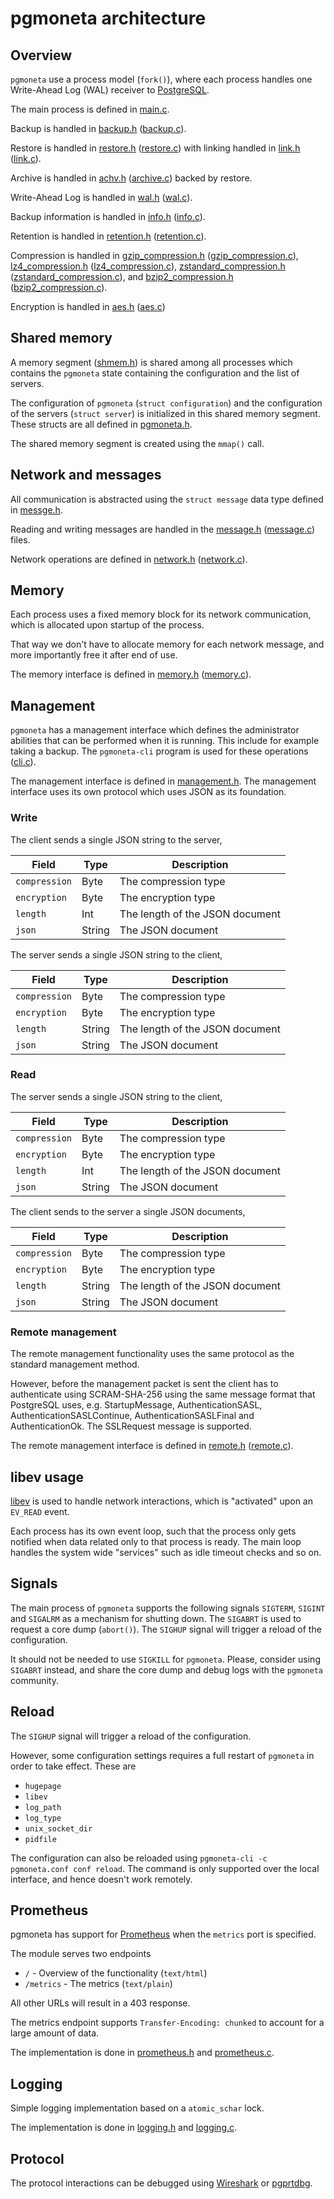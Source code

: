 # pgmoneta architecture

## Overview

`pgmoneta` use a process model (`fork()`), where each process handles one Write-Ahead Log (WAL) receiver to
[PostgreSQL](https://www.postgresql.org).

The main process is defined in [main.c](../src/main.c).

Backup is handled in [backup.h](../src/include/backup.h) ([backup.c](../src/libpgmoneta/backup.c)).

Restore is handled in [restore.h](../src/include/restore.h) ([restore.c](../src/libpgmoneta/restore.c)) with linking
handled in [link.h](../src/include/link.h) ([link.c](../src/libpgmoneta/link.c)).

Archive is handled in [achv.h](../src/include/achv.h) ([archive.c](../src/libpgmoneta/archive.c)) backed by
restore.

Write-Ahead Log is handled in [wal.h](../src/include/wal.h) ([wal.c](../src/libpgmoneta/wal.c)).

Backup information is handled in [info.h](../src/include/info.h) ([info.c](../src/libpgmoneta/info.c)).

Retention is handled in [retention.h](../src/include/retention.h) ([retention.c](../src/libpgmoneta/retention.c)).

Compression is handled in [gzip_compression.h](../src/include/gzip_compression.h) ([gzip_compression.c](../src/libpgmoneta/gzip_compression.c)),
[lz4_compression.h](../src/include/lz4_compression.h) ([lz4_compression.c](../src/libpgmoneta/lz4_compression.c)),
[zstandard_compression.h](../src/include/zstandard_compression.h) ([zstandard_compression.c](../src/libpgmoneta/zstandard_compression.c)),
and [bzip2_compression.h](../src/include/bzip2_compression.h) ([bzip2_compression.c](../src/libpgmoneta/bzip2_compression.c)).

Encryption is handled in [aes.h](../src/include/aes.h) ([aes.c](../src/libpgmoneta/aes.c))

## Shared memory

A memory segment ([shmem.h](../src/include/shmem.h)) is shared among all processes which contains the `pgmoneta`
state containing the configuration and the list of servers.

The configuration of `pgmoneta` (`struct configuration`) and the configuration of the servers (`struct server`)
is initialized in this shared memory segment. These structs are all defined in [pgmoneta.h](../src/include/pgmoneta.h).

The shared memory segment is created using the `mmap()` call.

## Network and messages

All communication is abstracted using the `struct message` data type defined in [messge.h](../src/include/message.h).

Reading and writing messages are handled in the [message.h](../src/include/message.h) ([message.c](../src/libpgmoneta/message.c))
files.

Network operations are defined in [network.h](../src/include/network.h) ([network.c](../src/libpgmoneta/network.c)).

## Memory

Each process uses a fixed memory block for its network communication, which is allocated upon startup of the process.

That way we don't have to allocate memory for each network message, and more importantly free it after end of use.

The memory interface is defined in [memory.h](../src/include/memory.h) ([memory.c](../src/libpgmoneta/memory.c)).

## Management

`pgmoneta` has a management interface which defines the administrator abilities that can be performed when it is running.
This include for example taking a backup. The `pgmoneta-cli` program is used for these operations ([cli.c](../src/cli.c)).

The management interface is defined in [management.h](../src/include/management.h). The management interface
uses its own protocol which uses JSON as its foundation.

### Write

The client sends a single JSON string to the server,

| Field         | Type   | Description                     |
|---------------|--------|---------------------------------|
| `compression` | Byte   | The compression type            |
| `encryption`  | Byte   | The encryption type             |
| `length`      | Int    | The length of the JSON document |
| `json`        | String | The JSON document               |

The server sends a single JSON string to the client,

| Field         | Type   | Description                     |
|---------------|--------|---------------------------------|
| `compression` | Byte   | The compression type            |
| `encryption`  | Byte   | The encryption type             |
| `length`      | String | The length of the JSON document |
| `json`        | String | The JSON document               |

### Read

The server sends a single JSON string to the client,

| Field         | Type   | Description                     |
|---------------|--------|---------------------------------|
| `compression` | Byte   | The compression type            |
| `encryption`  | Byte   | The encryption type             |
| `length`      | Int    | The length of the JSON document |
| `json`        | String | The JSON document               |

The client sends to the server a single JSON documents,

| Field         | Type   | Description                     |
|---------------|--------|---------------------------------|
| `compression` | Byte   | The compression type            |
| `encryption`  | Byte   | The encryption type             |
| `length`      | String | The length of the JSON document |
| `json`        | String | The JSON document               |

### Remote management

The remote management functionality uses the same protocol as the standard management method.

However, before the management packet is sent the client has to authenticate using SCRAM-SHA-256 using the
same message format that PostgreSQL uses, e.g. StartupMessage, AuthenticationSASL, AuthenticationSASLContinue,
AuthenticationSASLFinal and AuthenticationOk. The SSLRequest message is supported.

The remote management interface is defined in [remote.h](../src/include/remote.h) ([remote.c](../src/libpgmoneta/remote.c)).

## libev usage

[libev](http://software.schmorp.de/pkg/libev.html) is used to handle network interactions, which is "activated"
upon an `EV_READ` event.

Each process has its own event loop, such that the process only gets notified when data related only to that process
is ready. The main loop handles the system wide "services" such as idle timeout checks and so on.

## Signals

The main process of `pgmoneta` supports the following signals `SIGTERM`, `SIGINT` and `SIGALRM`
as a mechanism for shutting down. The `SIGABRT` is used to request a core dump (`abort()`).
The `SIGHUP` signal will trigger a reload of the configuration.

It should not be needed to use `SIGKILL` for `pgmoneta`. Please, consider using `SIGABRT` instead, and share the
core dump and debug logs with the `pgmoneta` community.

## Reload

The `SIGHUP` signal will trigger a reload of the configuration.

However, some configuration settings requires a full restart of `pgmoneta` in order to take effect. These are

* `hugepage`
* `libev`
* `log_path`
* `log_type`
* `unix_socket_dir`
* `pidfile`

The configuration can also be reloaded using `pgmoneta-cli -c pgmoneta.conf conf reload`. The command is only supported
over the local interface, and hence doesn't work remotely.

## Prometheus

pgmoneta has support for [Prometheus](https://prometheus.io/) when the `metrics` port is specified.

The module serves two endpoints

* `/` - Overview of the functionality (`text/html`)
* `/metrics` - The metrics (`text/plain`)

All other URLs will result in a 403 response.

The metrics endpoint supports `Transfer-Encoding: chunked` to account for a large amount of data.

The implementation is done in [prometheus.h](../src/include/prometheus.h) and
[prometheus.c](../src/libpgmoneta/prometheus.c).

## Logging

Simple logging implementation based on a `atomic_schar` lock.

The implementation is done in [logging.h](../src/include/logging.h) and
[logging.c](../src/libpgmoneta/logging.c).

## Protocol

The protocol interactions can be debugged using [Wireshark](https://www.wireshark.org/) or
[pgprtdbg](https://github.com/jesperpedersen/pgprtdbg).
